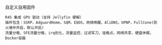 自定义自用固件


    R4S 集成 GPU 驱动（支持 Jellyfin 硬解）
    插件包含：SSRP，AdguardHome，SQM，EQOS，网络唤醒，AliDNS，UPNP，FullCone(防火墙中开启，默认开启)
    流量分载，SFE流量分载，irq优化，流量监控，过滤军刀，挂载点，网络共享，硬盘休眠，Docker容器


